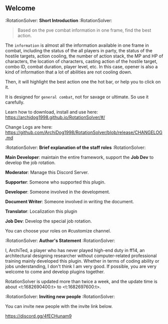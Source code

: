 ## Welcome

:RotationSolver:  **Short Introduction** :RotationSolver:

> Based on the pve combat information in one frame, find the best action.

The `information` is almost all the information available in one frame in combat, including the status of the all players in party, the status of the hostile targets, action cooling, the number of action stack, the MP and HP of characters, the location of characters, casting action of the hostile target, combo ID, combat duration, player level, etc. In this case, opener is also a kind of information that a lot of abilities are not cooling down.

Then, it will highlight the best action one the hot bar, or help you to click on it.

It is designed for `general combat`, not for savage or ultimate. So use it carefully.

Learn how to download, install and use here: https://archidog1998.github.io/RotationSolver/#/

Change Logs are here: https://github.com/ArchiDog1998/RotationSolver/blob/release/CHANGELOG.md



:RotationSolver:  **Brief explanation of the staff roles** :RotationSolver:

**Main Developer**: maintain the entire framework, support the **Job Dev** to develop the job rotation.

**Moderator**: Manage this Discord Server.

**Supporter**: Someone who supported this plugin.

**Developer**: Someone involved in the development.

**Document Writer**: Someone involved in writing the document.

**Translator**: Localization this plugin

**Job Dev**: Develop the special job rotation.

You can choose your roles on #customize channel.



:RotationSolver:  **Author's Statement** :RotationSolver:

I, ArchiTed, a player who has never played high-end duty in ff14, an architectural designing researcher without computer-related professional training mainly developed this plugin. Whether in terms of coding ability or jobs understanding, I don't think I am very good. If possible, you are very welcome to come and develop plugins together.

RotationSolver is updated more than twice a week, and the update time is about <t:1682690400:t> to <t:1682697600:t>.



:RotationSolver:  **Inviting new people** :RotationSolver:

You can invite new people with the invite link below.

https://discord.gg/4fECHunam9

